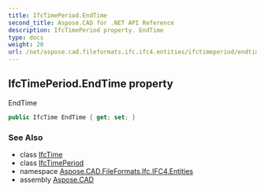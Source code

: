 ```yaml
---
title: IfcTimePeriod.EndTime
second_title: Aspose.CAD for .NET API Reference
description: IfcTimePeriod property. EndTime
type: docs
weight: 20
url: /net/aspose.cad.fileformats.ifc.ifc4.entities/ifctimeperiod/endtime/
---
```

## IfcTimePeriod.EndTime property

EndTime

```csharp
public IfcTime EndTime { get; set; }
```

### See Also

* class [IfcTime](../../../aspose.cad.fileformats.ifc.ifc4.types/ifctime/)
* class [IfcTimePeriod](../)
* namespace [Aspose.CAD.FileFormats.Ifc.IFC4.Entities](../../ifctimeperiod/)
* assembly [Aspose.CAD](../../../)


